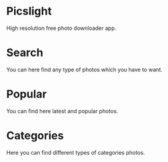 # Picslight

High resolution free photo downloader app.

# Search

You can here find any type of photos which you have to want.

# Popular

You can find here latest and popular photos.

# Categories

Here you can find different types of categories photos.
